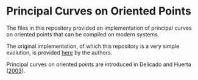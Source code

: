 # Principal Curves on Oriented Points

The files in this repository provided an implementation of principal curves on oriented points that can be compiled on modern systems.

The original implementation, of which this repository is a very simple evolution, is provided [here](https://www-eio.upc.es/~delicado/PCOP/index.html) by the authors.

Principal curves on oriented points are introduced in Delicado and Huerta ([2003](https://link.springer.com/article/10.1007/s001800300145)).
